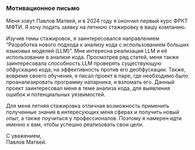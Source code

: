 ### Мотивационное письмо

Меня зовут Павлов Матвей, и в 2024 году я окончил первый курс ФРКТ МФТИ. Я хочу подать заявку на летнюю стажировку в вашу компанию.

Изучив темы стажировок, я заинтересовался направлением “Разработка нового подхода к анализу кода с использованием больших языковых моделей (LLM)”. Мне интересна реализация LLM и её использование в анализе кода. Просмотрев ряд статей, меня также заинтересовала способность LLM проверять существующую обфускацию кода, на эффективность против его деобфускации. Также, вовремя своего обучения, я писал проект в паре, где необходимо было проанализировать программу напарника, и взломать его. Данный проект заинтересовал меня в теме анализа кода, для выявления ошибок и потенциальных уязвимостей.

Для меня летняя стажировка отличная возможность применить полученные знания в интересующих меня сферах и получить новый опыт, а также поучиться у профессионалов. Поэтому я намерен идти именно к вам, чтобы успешно реализовать свои цели.

С уважением, \
Павлов Матвей.
